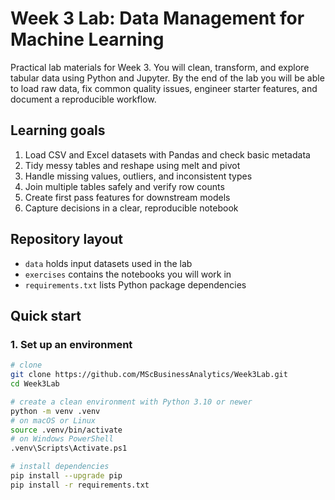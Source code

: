 # Week 3 Lab: Data Management for Machine Learning

Practical lab materials for Week 3. You will clean, transform, and explore tabular data using Python and Jupyter. By the end of the lab you will be able to load raw data, fix common quality issues, engineer starter features, and document a reproducible workflow.

## Learning goals

1. Load CSV and Excel datasets with Pandas and check basic metadata  
2. Tidy messy tables and reshape using melt and pivot  
3. Handle missing values, outliers, and inconsistent types  
4. Join multiple tables safely and verify row counts  
5. Create first pass features for downstream models  
6. Capture decisions in a clear, reproducible notebook

## Repository layout

- `data` holds input datasets used in the lab  
- `exercises` contains the notebooks you will work in  
- `requirements.txt` lists Python package dependencies

## Quick start

### 1. Set up an environment

```bash
# clone
git clone https://github.com/MScBusinessAnalytics/Week3Lab.git
cd Week3Lab

# create a clean environment with Python 3.10 or newer
python -m venv .venv
# on macOS or Linux
source .venv/bin/activate
# on Windows PowerShell
.venv\Scripts\Activate.ps1

# install dependencies
pip install --upgrade pip
pip install -r requirements.txt
